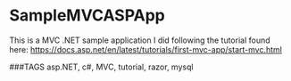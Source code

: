 # SampleMVCASPApp

This is a MVC .NET sample application I did following the tutorial found here: https://docs.asp.net/en/latest/tutorials/first-mvc-app/start-mvc.html

###TAGS
asp.NET, c#, MVC, tutorial, razor, mysql

